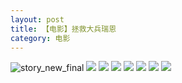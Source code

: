 ```yaml
---
layout: post
title: 【电影】拯救大兵瑞恩
category: 电影
---
```

![story_new_final](http://s5kw20fzf.hd-bkt.clouddn.com/img/story_new_final_0322.png)
![](http://s5kx63xd7.hd-bkt.clouddn.com/img/save-ryan-220531-7.jpg)
![](http://s5kx63xd7.hd-bkt.clouddn.com/img/save-ryan-220531-5.jpg)
![](http://s5kx63xd7.hd-bkt.clouddn.com/img/save-ryan-220531-6.jpg)
![](http://s5kx63xd7.hd-bkt.clouddn.com/img/save-ryan-220531-4.jpg)
![](http://s5kx63xd7.hd-bkt.clouddn.com/img/save-ryan-220531-3.jpg)
![](http://s5kx63xd7.hd-bkt.clouddn.com/img/save-ryan-220531-1.jpg)
![](http://s5kx63xd7.hd-bkt.clouddn.com/img/save-ryan-220531-2.jpg)
